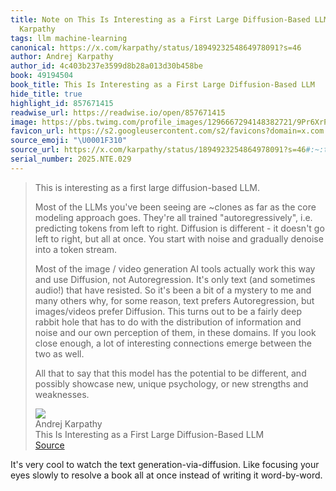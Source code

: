 ```yaml
---
title: Note on This Is Interesting as a First Large Diffusion-Based LLM via Andrej
  Karpathy
tags: llm machine-learning
canonical: https://x.com/karpathy/status/1894923254864978091?s=46
author: Andrej Karpathy
author_id: 4c403b237e3599d8b28a013d30b458be
book: 49194504
book_title: This Is Interesting as a First Large Diffusion-Based LLM
hide_title: true
highlight_id: 857671415
readwise_url: https://readwise.io/open/857671415
image: https://pbs.twimg.com/profile_images/1296667294148382721/9Pr6XrPB.jpg
favicon_url: https://s2.googleusercontent.com/s2/favicons?domain=x.com
source_emoji: "\U0001F310"
source_url: https://x.com/karpathy/status/1894923254864978091?s=46#:~:text=This%20is%20interesting,strengths%20and%20weaknesses.
serial_number: 2025.NTE.029
---
```

> This is interesting as a first large diffusion-based LLM.
> 
> Most of the LLMs you've been seeing are ~clones as far as the core modeling approach goes. They're all trained "autoregressively", i.e. predicting tokens from left to right. Diffusion is different - it doesn't go left to right, but all at once. You start with noise and gradually denoise into a token stream.
> 
> Most of the image / video generation AI tools actually work this way and use Diffusion, not Autoregression. It's only text (and sometimes audio!) that have resisted. So it's been a bit of a mystery to me and many others why, for some reason, text prefers Autoregression, but images/videos prefer Diffusion. This turns out to be a fairly deep rabbit hole that has to do with the distribution of information and noise and our own perception of them, in these domains. If you look close enough, a lot of interesting connections emerge between the two as well.
> 
> All that to say that this model has the potential to be different, and possibly showcase new, unique psychology, or new strengths and weaknesses.
> <div class="quoteback-footer"><div class="quoteback-avatar"><img class="mini-favicon" src="https://s2.googleusercontent.com/s2/favicons?domain=x.com"></div><div class="quoteback-metadata"><div class="metadata-inner"><span style="display:none">FROM:</span><div aria-label="Andrej Karpathy" class="quoteback-author"> Andrej Karpathy</div><div aria-label="This Is Interesting as a First Large Diffusion-Based LLM" class="quoteback-title"> This Is Interesting as a First Large Diffusion-Based LLM</div></div></div><div class="quoteback-backlink"><a target="_blank" aria-label="go to the full text of this quotation" rel="noopener" href="https://x.com/karpathy/status/1894923254864978091?s=46#:~:text=This%20is%20interesting,strengths%20and%20weaknesses." class="quoteback-arrow"> Source</a></div></div>

It's very cool to watch the text generation-via-diffusion. Like focusing your eyes slowly to resolve a book all at once instead of writing it word-by-word.